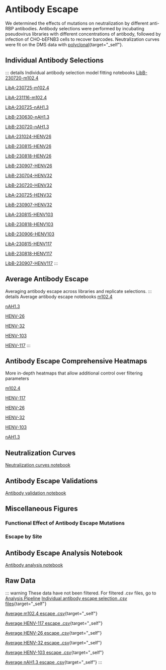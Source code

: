 # Antibody Escape

We determined the effects of mutations on neutralization by different anti-RBP antibodies. Antibody selections were performed by incubating pseudovirus libraries with different concentrations of antibody, followed by infection of CHO-bEFNB3 cells to recover barcodes. Neutralization curves were fit on the DMS data with [polyclonal](https://github.com/jbloomlab/polyclonal){target="_self"}.

## Individual Antibody Selections
::: details Individual antibody selection model fitting notebooks
<a href="notebooks/fit_escape_antibody_escape_LibB-230720-m102.4.html" target="_self">LibB-230720-m102.4</a>

<a href="notebooks/fit_escape_antibody_escape_LibA-230725-m102.4.html" target="_self">LibA-230725-m102.4</a>

<a href="notebooks/fit_escape_antibody_escape_LibA-231116-m102.4.html" target="_self">LibA-231116-m102.4</a>

<a href="notebooks/fit_escape_antibody_escape_LibA-230725-nAH1.3.html" target="_self">LibA-230725-nAH1.3</a>

<a href="notebooks/fit_escape_antibody_escape_LibB-230630-nAH1.3.html" target="_self">LibB-230630-nAH1.3</a>

<a href="notebooks/fit_escape_antibody_escape_LibB-230720-nAH1.3.html" target="_self">LibB-230720-nAH1.3</a>

<a href="notebooks/fit_escape_antibody_escape_LibA-231024-HENV26.html" target="_self">LibA-231024-HENV26</a>

<a href="notebooks/fit_escape_antibody_escape_LibB-230815-HENV26.html" target="_self">LibB-230815-HENV26</a>

<a href="notebooks/fit_escape_antibody_escape_LibB-230818-HENV26.html" target="_self">LibB-230818-HENV26</a>

<a href="notebooks/fit_escape_antibody_escape_LibB-230907-HENV26.html" target="_self">LibB-230907-HENV26</a>

<a href="notebooks/fit_escape_antibody_escape_LibB-230704-HENV32.html" target="_self">LibB-230704-HENV32</a>

<a href="notebooks/fit_escape_antibody_escape_LibB-230720-HENV32.html" target="_self">LibB-230720-HENV32</a>

<a href="notebooks/fit_escape_antibody_escape_LibA-230725-HENV32.html" target="_self">LibA-230725-HENV32</a>

<a href="notebooks/fit_escape_antibody_escape_LibB-230907-HENV32.html" target="_self">LibB-230907-HENV32</a>

<a href="notebooks/fit_escape_antibody_escape_LibA-230815-HENV103.html" target="_self">LibA-230815-HENV103</a>

<a href="notebooks/fit_escape_antibody_escape_LibB-230818-HENV103.html" target="_self">LibB-230818-HENV103</a>

<a href="notebooks/fit_escape_antibody_escape_LibB-230906-HENV103.html" target="_self">LibB-230906-HENV103</a>

<a href="notebooks/fit_escape_antibody_escape_LibA-230815-HENV117.html" target="_self">LibA-230815-HENV117</a>

<a href="notebooks/fit_escape_antibody_escape_LibB-230818-HENV117.html" target="_self">LibB-230818-HENV117</a>

<a href="notebooks/fit_escape_antibody_escape_LibB-230907-HENV117.html" target="_self">LibB-230907-HENV117</a>
:::

## Average Antibody Escape
Averaging antibody escape across libraries and replicate selections.
::: details Average antibody escape notebooks
<a href="notebooks/avg_escape_antibody_escape_m102.4.html" target="_self">m102.4</a>

<a href="notebooks/avg_escape_antibody_escape_nAH1.3.html" target="_self">nAH1.3</a>

<a href="notebooks/avg_escape_antibody_escape_HENV26.html" target="_self">HENV-26</a>

<a href="notebooks/avg_escape_antibody_escape_HENV32.html" target="_self">HENV-32</a>

<a href="notebooks/avg_escape_antibody_escape_HENV103.html" target="_self">HENV-103</a>

<a href="notebooks/avg_escape_antibody_escape_HENV117.html" target="_self">HENV-117</a>
:::

## Antibody Escape Comprehensive Heatmaps
More in-depth heatmaps that allow additional control over filtering parameters

<a href="htmls/m102.4_mut_effect.html" target="_self">m102.4</a>

<a href="htmls/HENV117_mut_effect.html" target="_self">HENV-117</a>

<a href="htmls/HENV26_mut_effect.html" target="_self">HENV-26</a>

<a href="htmls/HENV32_mut_effect.html" target="_self">HENV-32</a>

<a href="htmls/HENV103_mut_effect.html" target="_self">HENV-103</a>

<a href="htmls/nAH1.3_mut_effect.html" target="_self">nAH1.3</a>



## Neutralization Curves
<a href="notebooks/mab_neut_ic50.html" target="_self">Neutralization curves notebook</a>

<Figure caption="Neutralization of unmutated Nipah RBP/F pseudovirus by different anti-RBP antibodies.">
    <Altair :showShadow="true" :spec-url="'htmls/mab_neuts_plot.html'"></Altair>
</Figure>


## Antibody Escape Validations

<a href="notebooks/mab_validation.html" target="_self">Antibody validation notebook</a>

<Figure caption="To validate the escape measurements from DMS, we generated single RBP mutant pseudoviruses and tested their neutralization by antibody nAH1.3.">
    <Altair :showShadow="true" :spec-url="'htmls/combined_ic50_neut_curve_plot.html'"></Altair>
</Figure>

## Miscellaneous Figures

<Figure caption="Escape at Nipah and Hendra polymorphisms and differences">
    <Altair :showShadow="true" :spec-url="'htmls/combined_evol_sites_escape.html'"></Altair>
</Figure>

### Functional Effect of Antibody Escape Mutations

<Figure caption="Effects of mutations on cell entry and antibody neutralization">
    <Altair :showShadow="true" :spec-url="'htmls/escape_bubble_plot.html'"></Altair>
</Figure>

### Escape by Site

<Figure caption="Line plot of average antibody escape at each site">
    <Altair :showShadow="true" :spec-url="'htmls/mab_line_escape_plot.html'"></Altair>
</Figure>

## Antibody Escape Analysis Notebook
<a href="notebooks/analyze_escape_data.html" target="_self">Antibody analysis notebook</a>

## Raw Data
::: warning These data have not been filtered. For filtered .csv files, go to [Analysis Pipeline](/pipeline_information)
[Individual antibody escape selection .csv files](https://github.com/dms-vep/Nipah_Malaysia_RBP_DMS/tree/master/results/antibody_escape/by_selection){target="_self"}

[Average m102.4 escape .csv](https://github.com/dms-vep/Nipah_Malaysia_RBP_DMS/blob/master/results/antibody_escape/averages/m102.4_mut_effect.csv){target="_self"}

[Average HENV-117 escape .csv](https://github.com/dms-vep/Nipah_Malaysia_RBP_DMS/blob/master/results/antibody_escape/averages/HENV117_mut_effect.csv){target="_self"}

[Average HENV-26 escape .csv](https://github.com/dms-vep/Nipah_Malaysia_RBP_DMS/blob/master/results/antibody_escape/averages/HENV26_mut_effect.csv){target="_self"}

[Average HENV-32 escape .csv](https://github.com/dms-vep/Nipah_Malaysia_RBP_DMS/blob/master/results/antibody_escape/averages/HENV32_mut_effect.csv){target="_self"}

[Average HENV-103 escape .csv](https://github.com/dms-vep/Nipah_Malaysia_RBP_DMS/blob/master/results/antibody_escape/averages/HENV103_mut_effect.csv){target="_self"}

[Average nAH1.3 escape .csv](https://github.com/dms-vep/Nipah_Malaysia_RBP_DMS/blob/master/results/antibody_escape/averages/nAH1.3_mut_effect.csv){target="_self"}
:::


